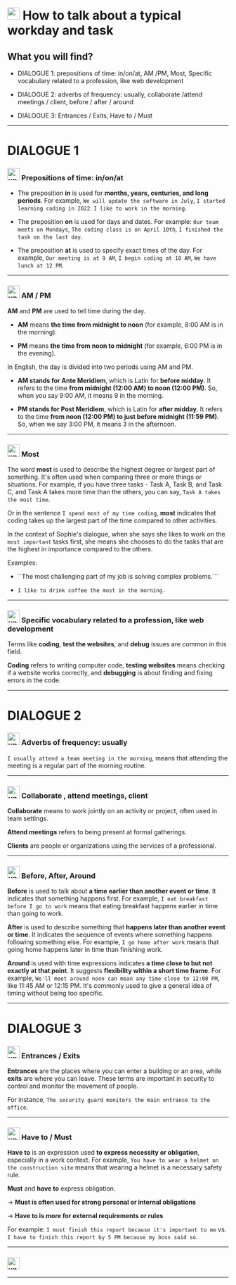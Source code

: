 #  <img width="28" height="28" src="https://img.icons8.com/emoji/28/united-kingdom-emoji.png" alt="united-kingdom-emoji"/> How to talk about a typical workday and task


## What you will find?

- DIALOGUE 1: prepositions of time: in/on/at, AM /PM, Most, Specific vocabulary related to a profession, like web development

- DIALOGUE 2: adverbs of frequency: usually, collaborate /attend meetings / client, before / after / around

- DIALOGUE 3: Entrances / Exits, Have to / Must
  
---

# DIALOGUE 1

### <img width="28" height="28" src="https://img.icons8.com/emoji/28/united-kingdom-emoji.png" alt="united-kingdom-emoji"/> Prepositions of time: in/on/at

- The preposition **in** is used for **months, years, centuries, and long periods**. For example, ``We will update the software in July``, ``I started learning coding in 2022``. ``I like to work in the morning``.

- The preposition **on** is used for days and dates. For example: ``Our team meets on Mondays``, ``The coding class is on April 10th``, ``I finished the task on the last day``.

- The preposition **at** is used to specify exact times of the day. For example, ``Our meeting is at 9 AM``, ``I begin coding at 10 AM``, ``We have lunch at 12 PM``.

---

### <img width="28" height="28" src="https://img.icons8.com/emoji/28/united-kingdom-emoji.png" alt="united-kingdom-emoji"/> AM / PM

**AM** and **PM** are used to tell time during the day. 

- **AM** means **the time from midnight to noon** (for example, 8:00 AM is in the morning). 

- **PM** means **the time from noon to midnight** (for example, 6:00 PM is in the evening).

In English, the day is divided into two periods using AM and PM. 

- **AM stands for Ante Meridiem**, which is Latin for **before midday**. It refers to the time **from midnight (12:00 AM) to noon (12:00 PM)**. So, when you say 9:00 AM, it means 9 in the morning.

- **PM stands for Post Meridiem**, which is Latin for **after midday**. It refers to the time **from noon (12:00 PM) to just before midnight (11:59 PM)**. So, when we say 3:00 PM, it means 3 in the afternoon.

---

### <img width="28" height="28" src="https://img.icons8.com/emoji/28/united-kingdom-emoji.png" alt="united-kingdom-emoji"/> Most

The word **most** is used to describe the highest degree or largest part of something. It's often used when comparing three or more things or situations. For example, if you have three tasks - Task A, Task B, and Task C, and Task A takes more time than the others, you can say, ``Task A takes the most time``.

Or in the sentence ``I spend most of my time coding``, **most** indicates that coding takes up the largest part of the time compared to other activities.

In the context of Sophie's dialogue, when she says she likes to work on the ``most important`` tasks first, she means she chooses to do the tasks that are the highest in importance compared to the others.

Examples:

- ``The most challenging part of my job is solving complex problems.```

- ``I like to drink coffee the most in the morning.``

---

### <img width="28" height="28" src="https://img.icons8.com/emoji/28/united-kingdom-emoji.png" alt="united-kingdom-emoji"/> Specific vocabulary related to a profession, like web development

Terms like **coding**, **test the websites**, and **debug** issues are common in this field.

**Coding** refers to writing computer code, **testing websites** means checking if a website works correctly, and **debugging** is about finding and fixing errors in the code.

---

# DIALOGUE 2

### <img width="28" height="28" src="https://img.icons8.com/emoji/28/united-kingdom-emoji.png" alt="united-kingdom-emoji"/> Adverbs of frequency: usually

``I usually attend a team meeting in the morning``, means that attending the meeting is a regular part of the morning routine.

---

### <img width="28" height="28" src="https://img.icons8.com/emoji/28/united-kingdom-emoji.png" alt="united-kingdom-emoji"/> Collaborate , attend meetings, client

**Collaborate** means to work jointly on an activity or project, often used in team settings.

**Attend meetings** refers to being present at formal gatherings.

**Clients** are people or organizations using the services of a professional.

---

### <img width="28" height="28" src="https://img.icons8.com/emoji/28/united-kingdom-emoji.png" alt="united-kingdom-emoji"/> Before, After, Around

**Before** is used to talk about **a time earlier than another event or time**. It indicates that something happens first. For example, ``I eat breakfast before I go to work`` means that eating breakfast happens earlier in time than going to work.

**After** is used to describe something that **happens later than another event or time**. It indicates the sequence of events where something happens following something else. For example, ``I go home after work`` means that going home happens later in time than finishing work.

**Around** is used with time expressions indicates **a time close to but not exactly at that point**. It suggests **flexibility within a short time frame**. For example, ``We'll meet around noon can mean any time close to 12:00 PM``, like 11:45 AM or 12:15 PM. It's commonly used to give a general idea of timing without being too specific.

---

# DIALOGUE 3

### <img width="28" height="28" src="https://img.icons8.com/emoji/28/united-kingdom-emoji.png" alt="united-kingdom-emoji"/> Entrances / Exits

**Entrances** are the places where you can enter a building or an area, while **exits** are where you can leave. These terms are important in security to control and monitor the movement of people.

For instance, ``The security guard monitors the main entrance to the office``.

---

### <img width="28" height="28" src="https://img.icons8.com/emoji/28/united-kingdom-emoji.png" alt="united-kingdom-emoji"/> Have to / Must

**Have to** is an expression used **to express necessity or obligation**, especially in a work context. For example, ``You have to wear a helmet on the construction site`` means that wearing a helmet is a necessary safety rule.

**Must** and **have to** express obligation. 

-> **Must is often used for strong personal or internal obligations**

-> **Have to is more for external requirements or rules**

For example: ``I must finish this report because it's important to me`` vs. ``I have to finish this report by 5 PM because my boss said so``.

---

### <img width="28" height="28" src="https://img.icons8.com/emoji/28/united-kingdom-emoji.png" alt="united-kingdom-emoji"/> 

---
